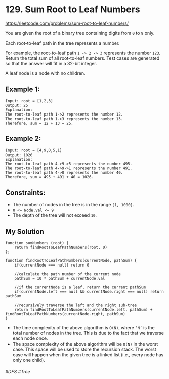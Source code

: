 # 129. Sum Root to Leaf Numbers
https://leetcode.com/problems/sum-root-to-leaf-numbers/

You are given the root of a binary tree containing digits from `0` to `9` only.

Each root-to-leaf path in the tree represents a number.

For example, the root-to-leaf path `1 -> 2 -> 3` represents the number `123`.
Return the total sum of all root-to-leaf numbers. Test cases are generated so that the answer will fit in a 32-bit integer.

A leaf node is a node with no children.

## Example 1:
````
Input: root = [1,2,3]
Output: 25
Explanation:
The root-to-leaf path 1->2 represents the number 12.
The root-to-leaf path 1->3 represents the number 13.
Therefore, sum = 12 + 13 = 25.
````
## Example 2:
````
Input: root = [4,9,0,5,1]
Output: 1026
Explanation:
The root-to-leaf path 4->9->5 represents the number 495.
The root-to-leaf path 4->9->1 represents the number 491.
The root-to-leaf path 4->0 represents the number 40.
Therefore, sum = 495 + 491 + 40 = 1026.
`````
 

## Constraints:

- The number of nodes in the tree is in the range `[1, 1000]`.
- `0 <= Node.val <= 9`
- The depth of the tree will not exceed `10`.

## My Solution
````
function sumNumbers (root) {
    return findRootToLeafPathNumbers(root, 0)
};

function findRootToLeafPathNumbers(currentNode, pathSum) {
    if(currentNode === null) return 0
    
    //calculate the path number of the current node
    pathSum = 10 * pathSum + currentNode.val
    
    //if the currentNode is a leaf, return the current pathSum
    if(currentNode.left === null && currentNode.right === null) return pathSum
    
    //recursively traverse the left and the right sub-tree
    return findRootToLeafPathNumbers(currentNode.left, pathSum) + findRootToLeafPathNumbers(currentNode.right, pathSum)
}
````
- The time complexity of the above algorithm is `O(N)`, where `‘N’` is the total number of nodes in the tree. This is due to the fact that we traverse each node once.
- The space complexity of the above algorithm will be `O(N)` in the worst case. This space will be used to store the recursion stack. The worst case will happen when the given tree is a linked list (i.e., every node has only one child).

###### #DFS #Tree
